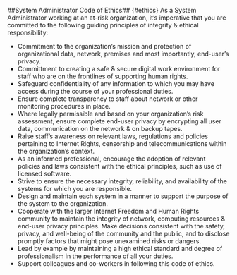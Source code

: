 ##System Administrator Code of Ethics## {#ethics}
As a System Administrator working at an at-risk organization, it’s imperative that you are committed to the following guiding principles of integrity & ethical responsibility: 
- Commitment to the organization’s mission and protection of organizational data, network, premises and most importantly, end-user’s privacy. 
- Committment to creating a safe & secure digital work environment for staff who are on the frontlines of supporting human rights.
- Safeguard confidentiality of any information to which you may have access during the course of your professional duties. 
- Ensure complete transparency to staff about network or other monitoring procedures in place.
- Where legally permissible and based on your organization’s risk assessment, ensure complete end-user privacy by encrypting all user data, communication on the network & on backup tapes.
- Raise staff’s awareness on relevant laws, regulations and policies pertaining to Internet Rights, censorship and telecommunications within the organization’s context. 
- As an informed professional, encourage the adoption of relevant policies and laws consistent with the ethical principles, such as use of licensed software. 
- Strive to ensure the necessary integrity, reliability, and availability of the systems for which you are responsible.
- Design and maintain each system in a manner to support the purpose of the system to the organization.
- Cooperate with the larger Internet Freedom and Human Rights community to maintain the integrity of network, computing resources & end-user privacy principles. Make decisions consistent with the safety, privacy, and well-being of the community and the public, and to disclose promptly factors that might pose unexamined risks or dangers.
- Lead by example by maintaining a high ethical standard and degree of professionalism in the performance of all your duties. 
- Support colleagues and co-workers in following this code of ethics.
